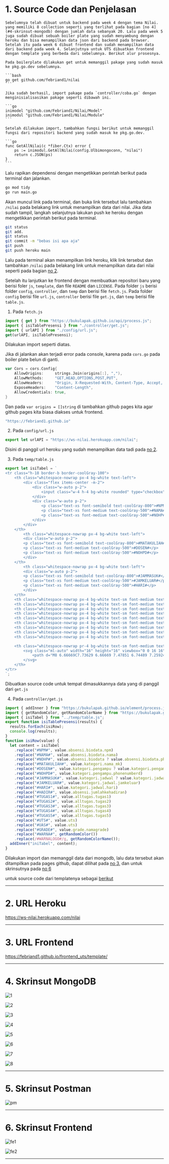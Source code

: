 # 1. Source Code dan Penjelasan

    Sebelumnya telah dibuat untuk backend pada week 4 dengan tema Nilai. yang memiliki 8 collection seperti yang terlihat pada bagian [no 4](#4-skrinsut-mongodb) dengan jumlah data sebanyak 20. Lalu pada week 5 juga sudah dibuat sebuah boiler plate yang sudah menyambung dengan heroku dan bisa menampilkan data json dari backend pada browser. Setelah itu pada week 6 dibuat frontend dan sudah menampilkan data dari backend pada week 4. Selanjutnya untuk UTS dibuatkan frontend dengan template yang berbeda dari sebelumnya. Berikut alur prosesnya.

    Pada boilerplate dilakukan get untuk memanggil pakage yang sudah masuk ke pkg.go.dev sebelumnya.

    ```bash
    go get github.com/febriand1/nilai
    ```

    Jika sudah berhasil, import pakage pada `controller/coba.go` dengan menginisialisasikan pakage seperti dibawah ini.

    ```go
    inimodel "github.com/Febriand1/Nilai/Model"
    inimodul "github.com/Febriand1/Nilai/Module"
    ```

    Setelah dilakukan import, tambahkan fungsi berikut untuk memanggil fungsi dari repositori backend yang sudah masuk ke pkg.go.dev.

    ```go
    func GetAllNilai(c *fiber.Ctx) error {
        ps := inimodul.GetAllNilai(config.Ulbimongoconn, "nilai")
        return c.JSON(ps)
    }
    ```

Lalu rapikan dependensi dengan mengetikkan perintah berikut pada terminal dan jalankan.

```bash
go mod tidy
go run main.go
```

Akan muncul link pada terminal, dan buka link tersebut lalu tambahkan `/nilai` pada belakang link untuk menampilkan data dari nilai.
Jika data sudah tampil, langkah selanjutnya lakukan push ke heroku dengan mengetikkan perintah berikut pada terminal.

```bash
git status
git add.
git status
git commit -m "bebas isi apa aja"
git push
git push heroku main
```

Lalu pada terminal akan menampilkan link heroku, klik link tersebut dan tambahkan `/nilai` pada belakang link untuk menampilkan data dari nilai seperti pada bagian [no 2](#2-url-heroku).

Setelah itu lanjutkan ke frontend dengan membuatkan repositori baru yang berisi foler `js`, `template`, dan file `README` dan `LICENSE`. Pada folder `js` berisi folder `config`, `controller`, dan `temp` dan berisi file `fetch.js`. Pada folder `config` berisi file `url.js`, `controller` berisi file `get.js`, dan `temp` berisi file `table.js`.

1. Pada `fetch.js`

```javascript
import { get } from "https://bukulapak.github.io/api/process.js";
import { isiTablePresensi } from "./controller/get.js";
import { urlAPI } from "./config/url.js";
get(urlAPI, isiTablePresensi);
```

Dilakukan import seperti diatas.

Jika di jalankan akan terjadi error pada console, karena pada `cors.go` pada boiler plate belun di ganti.

```go
var Cors = cors.Config{
	AllowOrigins:     strings.Join(origins[:], ","),
	AllowMethods:     "GET,HEAD,OPTIONS,POST,PUT",
	AllowHeaders:     "Origin, X-Requested-With, Content-Type, Accept, Authorization",
	ExposeHeaders:    "Content-Length",
	AllowCredentials: true,
}
```

Dan pada `var origins = []string` di tambahkan github pages kita agar github pages kita biasa diakses untuk frontend.

```go
"https://febriand1.github.io"

```

2. Pada `config/url.js`

```javascript
export let urlAPI = "https://ws-nilai.herokuapp.com/nilai";
```

Disini di panggil url heroku yang sudah menampilkan data tadi pada [no 2](#2-url-heroku).

3. Pada `temp/table.js`

```javascript
export let isiTabel = `
<tr class="h-18 border-b border-coolGray-100">
    <th class="whitespace-nowrap px-4 bg-white text-left">
        <div class="flex items-center -m-2">
            <div class="w-auto p-2">
                <input class="w-4 h-4 bg-white rounded" type="checkbox">
            </div>
            <div class="w-auto p-2">
                <p class="text-xs font-semibold text-coolGray-800">#NPM#</p>
                <p class="text-xs font-medium text-coolGray-500">#NAMA#</p>
                <p class="text-xs font-medium text-coolGray-500">#NOHP#</p>
            </div>
        </div>
    </th>
        <th class="whitespace-nowrap px-4 bg-white text-left">
        <div class="w-auto p-2">
        <p class="text-xs font-semibold text-coolGray-800">#MATAKULIAH#</p>
        <p class="text-xs font-medium text-coolGray-500">#DOSEN#</p>
        <p class="text-xs font-medium text-coolGray-500">#NOHPD#</p>
        </div>
    </th>
        <th class="whitespace-nowrap px-4 bg-white text-left">
        <div class="w-auto p-2">
        <p class="text-xs font-semibold text-coolGray-800">#JAMMASUK#</p>
        <p class="text-xs font-medium text-coolGray-500">#JAMKELUAR#</p>
        <p class="text-xs font-medium text-coolGray-500">#HARI#</p>
        </div>
    </th>
    <th class="whitespace-nowrap px-4 bg-white text-sm font-medium text-coolGray-500 text-left">#HADIR#</th>
    <th class="whitespace-nowrap px-4 bg-white text-sm font-medium text-coolGray-500 text-left">#TUGAS1#</th>
    <th class="whitespace-nowrap px-4 bg-white text-sm font-medium text-coolGray-500 text-left">#TUGAS2#</th>
    <th class="whitespace-nowrap px-4 bg-white text-sm font-medium text-#col#-500 text-left">#TUGAS3#</th>
    <th class="whitespace-nowrap px-4 bg-white text-sm font-medium text-#col#-500 text-left">#TUGAS4#</th>
    <th class="whitespace-nowrap px-4 bg-white text-sm font-medium text-#col#-500 text-left">#TUGAS5#</th>
    <th class="whitespace-nowrap px-4 bg-white text-sm font-medium text-#col#-500 text-left">#UTS#</th>
    <th class="whitespace-nowrap px-4 bg-white text-sm font-medium text-#col#-500 text-left">#UAS#</th>
    <th class="whitespace-nowrap px-4 bg-white text-sm font-medium text-#col#-500 text-left">#GRADE#</th>

    <th class="whitespace-nowrap pr-4 bg-white text-sm font-medium text-coolGray-800">
        <svg class="ml-auto" width="16" height="16" viewbox="0 0 16 16" fill="none" xmlns="http://www.w3.org/2000/svg">
            <path d="M8 6.66669C7.73629 6.66669 7.47851 6.74489 7.25924 6.89139C7.03998 7.0379 6.86908 7.24614 6.76816 7.48978C6.66724 7.73341 6.64084 8.0015 6.69229 8.26014C6.74373 8.51878 6.87072 8.75636 7.05719 8.94283C7.24366 9.1293 7.48124 9.25629 7.73988 9.30773C7.99852 9.35918 8.26661 9.33278 8.51025 9.23186C8.75388 9.13094 8.96212 8.96005 9.10863 8.74078C9.25514 8.52152 9.33333 8.26373 9.33333 8.00002C9.33333 7.6464 9.19286 7.30726 8.94281 7.05721C8.69276 6.80716 8.35362 6.66669 8 6.66669ZM3.33333 6.66669C3.06963 6.66669 2.81184 6.74489 2.59257 6.89139C2.37331 7.0379 2.20241 7.24614 2.10149 7.48978C2.00058 7.73341 1.97417 8.0015 2.02562 8.26014C2.07707 8.51878 2.20405 8.75636 2.39052 8.94283C2.57699 9.1293 2.81457 9.25629 3.07321 9.30773C3.33185 9.35918 3.59994 9.33278 3.84358 9.23186C4.08721 9.13094 4.29545 8.96005 4.44196 8.74078C4.58847 8.52152 4.66667 8.26373 4.66667 8.00002C4.66667 7.6464 4.52619 7.30726 4.27614 7.05721C4.02609 6.80716 3.68696 6.66669 3.33333 6.66669ZM12.6667 6.66669C12.403 6.66669 12.1452 6.74489 11.9259 6.89139C11.7066 7.0379 11.5357 7.24614 11.4348 7.48978C11.3339 7.73341 11.3075 8.0015 11.359 8.26014C11.4104 8.51878 11.5374 8.75636 11.7239 8.94283C11.9103 9.1293 12.1479 9.25629 12.4065 9.30773C12.6652 9.35918 12.9333 9.33278 13.1769 9.23186C13.4205 9.13094 13.6288 8.96005 13.7753 8.74078C13.9218 8.52152 14 8.26373 14 8.00002C14 7.6464 13.8595 7.30726 13.6095 7.05721C13.3594 6.80716 13.0203 6.66669 12.6667 6.66669Z" fill="#WARNA#"></path>
        </svg>
    </th>
</tr>
`;
```

Dibuatkan source code untuk tempat dimasukkannya data yang di panggil dari `get.js`

4. Pada `controller/get.js`

```javascript
import { addInner } from "https://bukulapak.github.io/element/process.js";
import { getRandomColor, getRandomColorName } from "https://bukulapak.github.io/image/process.js";
import { isiTabel } from "../temp/table.js";
export function isiTablePresensi(results) {
  results.forEach(isiRow);
  console.log(results);
}
function isiRow(value) {
  let content = isiTabel
    .replace("#NPM#", value.absensi.biodata.npm)
    .replace("#NAMA#", value.absensi.biodata.nama)
    .replace("#NOHP#", value.absensi.biodata ? value.absensi.biodata.phonenumber : "#NOHP#")
    .replace("#MATAKULIAH#", value.kategori.nama_mk)
    .replace("#DOSEN#", value.kategori.pengampu ? value.kategori.pengampu.namadosen : "#DOSEN#")
    .replace("#NOHPD#", value.kategori.pengampu.phonenumberd)
    .replace("#JAMMASUK#", value.kategori.jadwal ? value.kategori.jadwal.jammasuk : "#JAMMASUK#")
    .replace("#JAMKELUAR#", value.kategori.jadwal.jamkeluar)
    .replace("#HARI#", value.kategori.jadwal.hari)
    .replace("#HADIR#", value.absensi.jumlahkehadiran)
    .replace("#TUGAS1#", value.alltugas.tugas1)
    .replace("#TUGAS2#", value.alltugas.tugas2)
    .replace("#TUGAS3#", value.alltugas.tugas3)
    .replace("#TUGAS4#", value.alltugas.tugas4)
    .replace("#TUGAS5#", value.alltugas.tugas5)
    .replace("#UTS#", value.uts)
    .replace("#UAS#", value.uts)
    .replace("#GRADE#", value.grade.namagrade)
    .replace("#WARNA#", getRandomColor())
    .replace(/#WARNALOGO#/g, getRandomColorName());
  addInner("iniTabel", content);
}
```

Dilakukan import dan memanggil data dari mongodb, lalu data tersebut akan ditampilkan pada pages github, dapat dilihat pada [no 3](#3-url-frontend), dan untuk skrinsutnya pada [no 6](#6-skrinsut-frontend)

untuk source code dari templatenya sebagai [berikut](https://github.com/Febriand1/frontend_uts/blob/main/template/index.html)

---

# 2. URL Heroku

https://ws-nilai.herokuapp.com/nilai

---

# 3. URL Frontend

https://febriand1.github.io/frontend_uts/template/

---

# 4. Skrinsut MongoDB

![1](https://user-images.githubusercontent.com/110885840/230623929-dd879ec2-b46b-4950-b42d-56c364d57c68.png)

![2](https://user-images.githubusercontent.com/110885840/230623934-0b5f9efc-6c3f-404c-8690-0093b0cecefd.png)

![3](https://user-images.githubusercontent.com/110885840/230623940-e2aee8c2-6658-467d-a013-28c81ae69701.png)

![4](https://user-images.githubusercontent.com/110885840/230623942-4eb35ca5-3f84-4f5b-9250-f3daabb6c2de.png)

![5](https://user-images.githubusercontent.com/110885840/230624329-3c6cebf7-71d2-493e-9e24-282c252b0d03.png)

![6](https://user-images.githubusercontent.com/110885840/230623944-f7906a74-67fd-4dfc-8421-27cab83945ee.png)

![7](https://user-images.githubusercontent.com/110885840/230623948-81294ca7-b4a1-4258-bb0c-819d8a60846d.png)

![8](https://user-images.githubusercontent.com/110885840/230623953-8556d033-7dec-43f7-b0cf-a19ba1479321.png)

---

# 5. Skrinsut Postman

![pm](https://user-images.githubusercontent.com/110885840/230626115-ec544786-17d0-4f14-b663-edfba55cf738.png)

---

# 6. Skrinsut Frontend

![fe1](https://user-images.githubusercontent.com/110885840/230625020-792b60fd-ca86-4ea3-a7da-879b8f1b8136.png)

![fe2](https://user-images.githubusercontent.com/110885840/230625026-0a87041b-f508-44d0-8c0e-309b1795d1cd.png)

---
